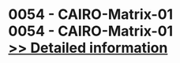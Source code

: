 # 0054 - CAIRO-Matrix-01<br />0054 - CAIRO-Matrix-01<br />[>> Detailed information](https://secure.shareit.com/shareit/product.html?productid=300951597&affiliateid=200057808)